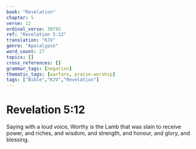 ```yaml
---
book: "Revelation"
chapter: 5
verse: 12
ordinal_verse: 30792
ref: "Revelation 5:12"
translation: "KJV"
genre: "Apocalypse"
word_count: 27
topics: []
cross_references: []
grammar_tags: [negation]
thematic_tags: [warfare, praise-worship]
tags: ["Bible","KJV","Revelation"]
---
```


# Revelation 5:12

Saying with a loud voice, Worthy is the Lamb that was slain to receive power, and riches, and wisdom, and strength, and honour, and glory, and blessing.
